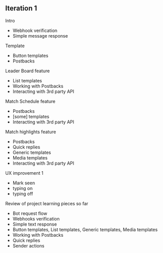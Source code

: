 ## Iteration 1
Intro 
  * Webhook verification
  * Simple message response

Template
  * Button templates
  * Postbacks

Leader Board feature
  * List templates
  * Working with Postbacks
  * Interacting with 3rd party API

Match Schedule feature
  * Postbacks
  * [some] templates
  * Interacting with 3rd party API

Match highlights feature
  * Postbacks
  * Quick replies
  * Generic templates
  * Media templates
  * Interacting with 3rd party API

UX improvement 1
  * Mark seen
  * typing on
  * typing off

Review of project learning pieces so far
  * Bot request flow
  * Webhooks verification
  * Simple text response
  * Button templates, List templates, Generic templates, Media templates
  * Working with Postbacks
  * Quick replies
  * Sender actions